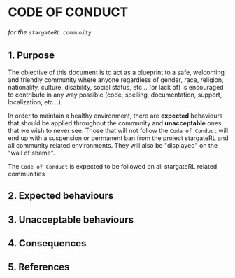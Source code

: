 CODE OF CONDUCT
===============
###### for the `stargateRL community` 

## 1. Purpose
The objective of this document is to act as a blueprint to a safe, welcoming and friendly community where anyone regardless
of gender, race, religion, nationality, culture, disability, social status, etc... (or lack of) is encouraged to contribute
in any way possible (code, spelling, documentation, support, localization, etc...).

In order to maintain a healthy environment, there are **expected** behaviours that should be applied throughout the community 
and **unacceptable** ones that we wish to never see. Those that will not follow the `Code of Conduct` will end up with a
suspension or permanent ban from the project stargateRL and all community related environments. They will also be "displayed" 
on the "wall of shame".

The `Code of Conduct` is expected to be followed on all stargateRL related communities

## 2. Expected behaviours

## 3. Unacceptable behaviours

## 4. Consequences

## 5. References
